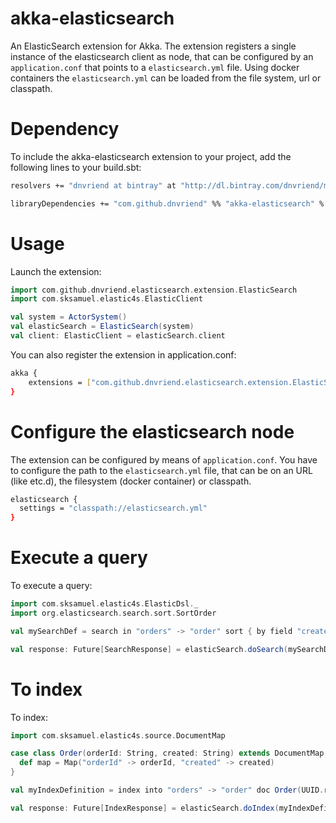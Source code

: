 # akka-elasticsearch
An ElasticSearch extension for Akka. The extension registers a single instance of the elasticsearch client as node,
that can be configured by an `application.conf` that points to a `elasticsearch.yml` file. Using docker containers
the `elasticsearch.yml` can be loaded from the file system, url or classpath.

# Dependency
To include the akka-elasticsearch extension to your project, add the following lines to your build.sbt:
 
 ```bash
resolvers += "dnvriend at bintray" at "http://dl.bintray.com/dnvriend/maven"

libraryDependencies += "com.github.dnvriend" %% "akka-elasticsearch" % "1.0.4"
```

# Usage
Launch the extension:

```scala
import com.github.dnvriend.elasticsearch.extension.ElasticSearch
import com.sksamuel.elastic4s.ElasticClient

val system = ActorSystem()
val elasticSearch = ElasticSearch(system)
val client: ElasticClient = elasticSearch.client
```
You can also register the extension in application.conf:

```bash
akka {
    extensions = ["com.github.dnvriend.elasticsearch.extension.ElasticSearch"]
}
```

# Configure the elasticsearch node
The extension can be configured by means of `application.conf`. You have to configure the path to the 
`elasticsearch.yml` file, that can be on an URL (like etc.d), the filesystem (docker container) or classpath.

```bash
elasticsearch {
  settings = "classpath://elasticsearch.yml"
}
```

# Execute a query
To execute a query:

```scala
import com.sksamuel.elastic4s.ElasticDsl._
import org.elasticsearch.search.sort.SortOrder

val mySearchDef = search in "orders" -> "order" sort { by field "created" order SortOrder.DESC} limit 100

val response: Future[SearchResponse] = elasticSearch.doSearch(mySearchDef)
```

# To index
To index:

```scala
import com.sksamuel.elastic4s.source.DocumentMap

case class Order(orderId: String, created: String) extends DocumentMap {
  def map = Map("orderId" -> orderId, "created" -> created)
}

val myIndexDefinition = index into "orders" -> "order" doc Order(UUID.randomUUID.toString, "2014-01-01")

val response: Future[IndexResponse] = elasticSearch.doIndex(myIndexDefinition)
```